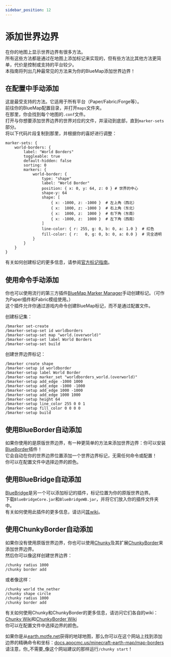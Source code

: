 ```yaml
---
sidebar_position: 12
---
```


# 添加世界边界

在你的地图上显示世界边界有很多方法。  
所有这些方法都是通过在地图上添加标记来实现的，但有些方法比其他方法更简单，代价是控制或支持的平台较少。  
本指南将列出几种最常见的方法来为你的BlueMap添加世界边界！


## 在配置中手动添加
这是最受支持的方法。它适用于所有平台（Paper/Fabric/Forge等）。  
前往你的BlueMap配置目录，并打开`maps`文件夹。  
在那里，你会找到每个地图的`.conf`文件。  
打开与你想要添加世界边界的世界对应的文件，并滚动到底部，直到`marker-sets`部分。  
将以下代码片段复制到那里，并根据你的喜好进行调整：
```hocon
marker-sets: {
    world-borders: {
        label: "World Borders"
        toggleable: true
        default-hidden: false
        sorting: 0
        markers: {
            world-border: {
                type: "shape"
                label: "World Border"
                position: { x: 0, y: 64, z: 0 } # 世界的中心
                shape-y: 64
                shape: [
                    { x: -1000, z: -1000 }  # 左上角（西北）
                    { x:  1000, z: -1000 }  # 右上角（东北）
                    { x:  1000, z:  1000 }  # 右下角（东南）
                    { x: -1000, z:  1000 }  # 左下角（西南）
                ]
                line-color: { r: 255, g: 0, b: 0, a: 1.0 }  # 红色
                fill-color: { r:   0, g: 0, b: 0, a: 0.0 }  # 完全透明
            }
        }
    }
}
```
有关如何创建标记的更多信息，请参阅[官方标记指南](/bluemap/wiki/customization/Markers.html)。

## 使用命令手动添加
你也可以使用流行的第三方插件[BlueMap Marker Manager](https://modrinth.com/plugin/bmarker)手动创建标记。（可作为Paper插件和Fabric模组使用。）  
这个插件允许你通过游戏内命令创建BlueMap标记，而不是通过配置文件。

创建标记集：
```
/bmarker set-create
/bmarker-setup-set id worldborders
/bmarker-setup-set map "world.(overworld)"
/bmarker-setup-set label World Borders
/bmarker-setup-set build
```

创建世界边界标记：
```
/bmarker create shape
/bmarker-setup id worldborder
/bmarker-setup label World Border
/bmarker-setup marker_set "worldborders_world.(overworld)"
/bmarker-setup add_edge -1000 1000
/bmarker-setup add_edge -1000 -1000
/bmarker-setup add_edge 1000 -1000
/bmarker-setup add_edge 1000 1000
/bmarker-setup height 64
/bmarker-setup line_color 255 0 0 1
/bmarker-setup fill_color 0 0 0 0
/bmarker-setup build
```

## 使用BlueBorder自动添加
如果你使用的是原版世界边界，有一种更简单的方法来添加世界边界：你可以安装[BlueBorder](https://github.com/pop4959/BlueBorder)插件！  
它会自动在你的世界边界位置添加一个世界边界标记，无需任何命令或配置！  
你可以在配置文件中选择边界的颜色。

## 使用BlueBridge自动添加
[BlueBridge](https://github.com/Mark-225/BlueBridge)是另一个可以添加标记的插件，标记位置为你的原版世界边界。  
下载`BlueBridgeCore.jar`和`BlueBridgeWB.jar`，并将它们放入你的插件文件夹中。  
有关如何使用此插件的更多信息，请访问[其wiki](https://github.com/Mark-225/BlueBridge/wiki/Usage)。

## 使用ChunkyBorder自动添加
如果你没有使用原版世界边界，你也可以使用[Chunky](https://modrinth.com/plugin/chunky)及其扩展[ChunkyBorder](https://modrinth.com/plugin/chunkyborder)来添加世界边界。  
然后你可以像这样创建世界边界：
```
/chunky radius 1000
/chunky border add
```
或者像这样：
```
/chunky world the_nether
/chunky shape circle
/chunky radius 1000
/chunky border add
```
有关如何使用Chunky和ChunkyBorder的更多信息，请访问它们各自的wiki：[Chunky Wiki](https://github.com/pop4959/Chunky/wiki)和[ChunkyBorder Wiki](https://github.com/pop4959/ChunkyBorder/wiki)  
你可以在配置文件中选择边界的颜色。

如果你是从[earth.motfe.net](https://earth.motfe.net/)获得的地球地图，那么你可以在这个网站上找到添加边界的精确命令和坐标：[docs.apocmc.us/minecraft-earth-map/map-borders](https://docs.apocmc.us/minecraft-earth-map/map-borders#id-1-500-scale-map)  
请注意，你_不需要_像这个网站建议的那样运行`/chunky start`！
